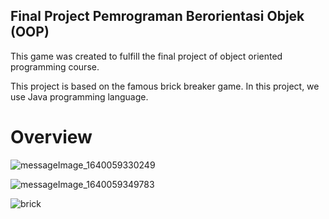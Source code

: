 ## Final Project Pemrograman Berorientasi Objek (OOP)
This game was created to fulfill the final project of object oriented programming course.

This project is based on the famous brick breaker game. In this project, we use Java programming language.

# Overview

![messageImage_1640059330249](https://user-images.githubusercontent.com/72701806/146869219-27ecf3b7-fb7f-4f12-a3f6-dbbb544fd62d.jpg)

![messageImage_1640059349783](https://user-images.githubusercontent.com/72701806/146869246-ce05ea52-95c0-479c-a40b-cfaf4718d582.jpg)

![brick](https://user-images.githubusercontent.com/72701806/146868699-3f051ff9-cb4e-487e-bb65-9965ec31b472.jpg)
